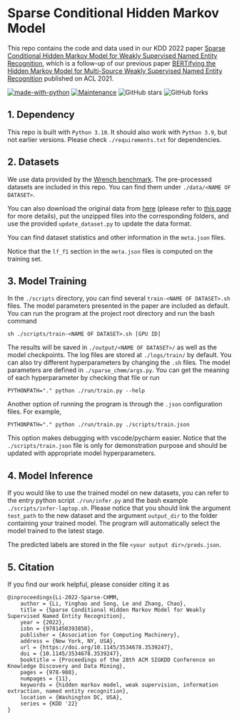 # Sparse Conditional Hidden Markov Model

This repo contains the code and data used in our KDD 2022 paper [Sparse Conditional Hidden Markov Model for Weakly Supervised Named Entity Recognition](https://arxiv.org/abs/2205.14228), which is a follow-up of our previous paper [BERTifying the Hidden Markov Model for Multi-Source Weakly Supervised Named Entity Recognition](https://arxiv.org/abs/2105.12848) published on ACL 2021.

[![made-with-python](https://img.shields.io/badge/Made%20with-Python-1f425f.svg?color=purple)](https://www.python.org/)
[![Maintenance](https://img.shields.io/badge/Maintained%3F-yes-green.svg)](https://github.com/Yinghao-Li/Sparse-CHMM)
![GitHub stars](https://img.shields.io/github/stars/Yinghao-Li/Sparse-CHMM.svg?color=gold)
![GitHub forks](https://img.shields.io/github/forks/Yinghao-Li/Sparse-CHMM?color=9cf)

## 1. Dependency
This repo is built with `Python 3.10`.
It should also work with `Python 3.9`, but not earlier versions.
Please check `./requirements.txt` for dependencies.

## 2. Datasets

We use data provided by the [Wrench benchmark](https://github.com/JieyuZ2/wrench).
The pre-processed datasets are included in this repo.
You can find them under `./data/<NAME OF DATASET>`.

You can also download the original data from [here](https://drive.google.com/drive/folders/1v55IKG2JN9fMtKJWU48B_5_DcPWGnpTq) (please refer to [this page](https://github.com/JieyuZ2/wrench/blob/main/README.md) for more details), put the unzipped files into the corresponding folders, and use the provided `update_dataset.py` to update the data format.

You can find dataset statistics and other information in the `meta.json` files.

Notice that the `lf_f1` section in the `meta.json` files is computed on the training set.

## 3. Model Training

In the `./scripts` directory, you can find several `train-<NAME OF DATASET>.sh` files.
The model parameters presented in the paper are included as default.
You can run the program at the project root directory and run the bash command
```shell
sh ./scripts/train-<NAME OF DATASET>.sh [GPU ID]
```
The results will be saved in `./output/<NAME OF DATASET>/` as well as the model checkpoints.
The log files are stored at `./logs/train/` by default.
You can also try different hyperparameters by changing the `.sh` files.
The model parameters are defined in `./sparse_chmm/args.py`.
You can get the meaning of each hyperparameter by checking that file or run
```shell
PYTHONPATH="." python ./run/train.py --help
```

Another option of running the program is through the `.json` configuration files.
For example,
```shell
PYTHONPATH="." python ./run/train.py ./scripts/train.json
```
This option makes debugging with vscode/pycharm easier.
Notice that the `./scripts/train.json` file is only for demonstration purpose and should be updated with appropriate model hyperparameters.

## 4. Model Inference

If you would like to use the trained model on new datasets, you can refer to the entry python script `./run/infer.py` and the bash example `./scripts/infer-laptop.sh`.
Please notice that you should link the argument `test_path` to the new dataset and the argument `output_dir` to the folder containing your trained model.
The program will automatically select the model trained to the latest stage.

The predicted labels are stored in the file `<your output dir>/preds.json`.

## 5. Citation

If you find our work helpful, please consider citing it as
```
@inproceedings{Li-2022-Sparse-CHMM,
    author = {Li, Yinghao and Song, Le and Zhang, Chao},
    title = {Sparse Conditional Hidden Markov Model for Weakly Supervised Named Entity Recognition},
    year = {2022},
    isbn = {9781450393850},
    publisher = {Association for Computing Machinery},
    address = {New York, NY, USA},
    url = {https://doi.org/10.1145/3534678.3539247},
    doi = {10.1145/3534678.3539247},
    booktitle = {Proceedings of the 28th ACM SIGKDD Conference on Knowledge Discovery and Data Mining},
    pages = {978-988},
    numpages = {11},
    keywords = {hidden markov model, weak supervision, information extraction, named entity recognition},
    location = {Washington DC, USA},
    series = {KDD '22}
}
```
